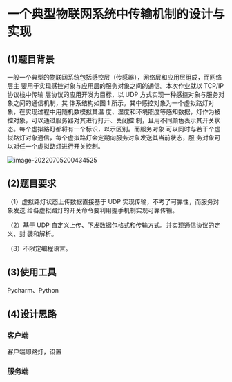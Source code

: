 # 一个典型物联网系统中传输机制的设计与实现

## (1)题目背景

一般一个典型的物联网系统包括感控层（传感器），网络层和应用层组成，而网络层主 要用于实现感控对象与应用层的服务对象之间的通信。本次作业就以 TCP/IP 协议栈中传输 层协议的应用开发为目标，以 UDP 方式实现一种感控对象与服务对象之间的通信机制，其 体系结构如图 1 所示。其中感控对象为一个虚拟路灯对象，在实现过程中用随机数模拟其温 度、湿度和环境照度等感知数据，灯作为被控对象，可以通过服务器对其进行打开、关闭控 制，且用不同颜色表示其开关状态。每个虚拟路灯都将有一个标识，以示区别。而服务对象 可以同时与若干个虚拟路灯对象通信，每个虚拟路灯会定期向服务对象发送其当前状态，服 务对象可以对任一个虚拟路灯进行开关控制。

![image-20220705200434525](E:\ujs_meng\计算机网络\虚拟路灯\虚拟路灯.assets\image-20220705200434525.png)

## (2)题目要求

（1）虚拟路灯状态上传数据直接基于 UDP 实现传输，不考了可靠性，而服务对象发送 给各虚拟路灯的开关命令要利用握手机制实现可靠传输。 

（2）基于 UDP 自定义上传、下发数据包格式和传输方式。并实现通信协议的定义、封 装和解析。

（3）不限定编程语言。

## (3)使用工具

Pycharm、Python

## (4)设计思路

### 客户端

客户端即路灯，设置

### 服务端

